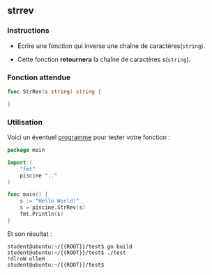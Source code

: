 ## strrev

### Instructions

-   Écrire une fonction qui inverse une chaîne de caractères(`string`).

-   Cette fonction **retournera** la chaîne de caractères s(`string`).

### Fonction attendue

```go
func StrRev(s string) string {

}
```

### Utilisation

Voici un éventuel [programme](TODO-LINK) pour tester votre fonction :

```go
package main

import (
	"fmt"
	piscine ".."
)

func main() {
	s := "Hello World!"
	s = piscine.StrRev(s)
	fmt.Println(s)
}
```

Et son résultat :

```console
student@ubuntu:~/{{ROOT}}/test$ go build
student@ubuntu:~/{{ROOT}}/test$ ./test
!dlroW olleH
student@ubuntu:~/{{ROOT}}/test$
```
